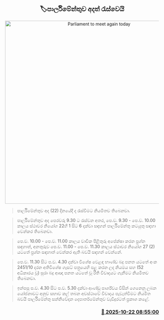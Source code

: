 <p align='center'><b><h2 align='center' title='Parliament to meet again today'>🏷පාර්ලි‍මේන්තුව අදත් රැස්වෙයි</h2></b></p>
<p align='center'><img src='https://helakuru.sgp1.cdn.digitaloceanspaces.com/esana/images/lib/parliment-new-01[1].jpg' width='600' alt='Parliament to meet again today'></p>

> පාර්ලිමේන්තුව අද (22) දිනයේදී ද රැස්වීමට නියමිතව තිබෙනවා.

> පාර්ලිමේන්තුව අද පෙරවරු 9.30 ට රැස්වන අතර, පෙ.ව. 9.30 - පෙ.ව. 10.00 කාලය ස්ථාවර නියෝග 22හි 1 සිට 6 දක්වා සඳහන් පාර්ලිමේන්තු කටයුතු සඳහා වෙන්කර තිබෙනවා.

> පෙ.ව. 10.00 - පෙ.ව. 11.00 කාලය වාචික පිළිතුරු අපේක්ෂා කරන ප්‍රශ්න සඳහාත්, අනතුරුව පෙ.ව. 11.00 - පෙ.ව. 11.30 කාලය ස්ථාවර නියෝග 27 (2) යටතේ ප්‍රශ්න සඳහාත් වෙන්කර ඇති බවයි සඳහන් වෙන්නේ.

> පෙ.ව. 11.30 සිට ප.ව. 4.30 දක්වා විශේෂ වෙළඳ භාණ්ඩ බදු පනත යටතේ අංක 2451/10 දරන අතිවිශේෂ ගැසට් පත්‍රයෙහි පළ කරන ලද නියමය සහ (52 අධිකාරය වූ) සුරා බදු ආඥා පනත යටතේ වූ රීති විවාදයට ගැනීමට නියමිතව තිබෙනවා.

> ඉන්පසු ප.ව. 4.30 සිට ප.ව. 5.30 දක්වා ආණ්ඩු පාර්ශ්වය විසින් ගෙනෙනු ලබන යෝජනාවට අනුව සභාව කල් තබන අවස්ථාවේ විවාදය පැවැත්වීමට නියමිත බවයි පාර්ලිමේන්තු සන්නිවේදන දෙපාර්තමේන්තුව වැඩිදුරටත් ප්‍රකාශ කළේ.



<h3 align='right'><a href='https://www.helakuru.lk/esana/p/114673/'>📅 2025-10-22 08:55:00</a></h3>

